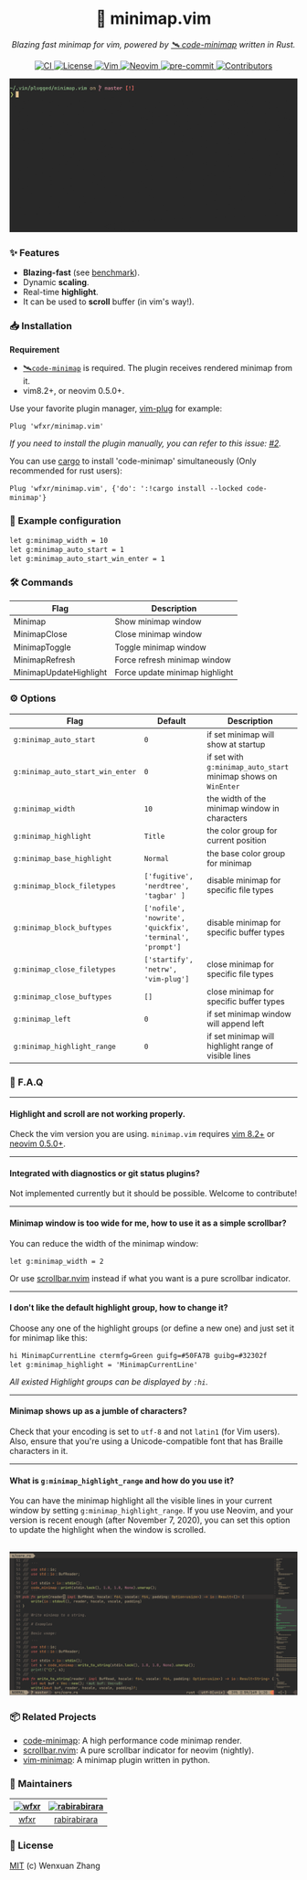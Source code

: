<h1 align="center">📡 minimap.vim</h1>
<p align="center">
    <em>Blazing fast minimap for vim, powered by <a href="https://github.com/wfxr/code-minimap">🛰 code-minimap</a> written in Rust.</em>
</p>

<p align="center">
    <a href="https://github.com/wfxr/minimap.vim/actions?query=workflow%3Aci">
        <img src="https://github.com/wfxr/minimap.vim/workflows/CI/badge.svg" alt="CI"/>
    </a>
    <a href="https://wfxr.mit-license.org/2020">
        <img src="https://img.shields.io/badge/license-MIT-blue.svg" alt="License"/>
    </a>
    <a href="https://github.com/vim/vim">
        <img src="https://img.shields.io/badge/vim-8.2+-yellow.svg" alt="Vim"/>
    </a>
    <a href="https://github.com/neovim/neovim">
        <img src="https://img.shields.io/badge/nvim-0.5.0+-yellow.svg" alt="Neovim"/>
    </a>
    <a href="https://github.com/pre-commit/pre-commit">
        <img src="https://img.shields.io/badge/pre--commit-enabled-brightgreen?logo=pre-commit&logoColor=white" alt="pre-commit" />
    </a>
    <a href="https://github.com/wfxr/minimap.vim/graphs/contributors">
        <img src="https://img.shields.io/github/contributors/wfxr/minimap.vim" alt="Contributors"/>
    </a>
</p>

![screenshot](https://raw.githubusercontent.com/wfxr/i/master/minimap-vim.gif)

### ✨ Features

* **Blazing-fast** (see [benchmark](https://github.com/wfxr/code-minimap#benchmark)).
* Dynamic **scaling**.
* Real-time **highlight**.
* It can be used to **scroll** buffer (in vim's way!).

### 📥 Installation

**Requirement**

- [🛰`code-minimap`](https://github.com/wfxr/code-minimap) is required. The plugin receives rendered minimap from it.
- vim8.2+, or neovim 0.5.0+.

Use your favorite plugin manager, [vim-plug](https://github.com/junegunn/vim-plug) for example:

```vim
Plug 'wfxr/minimap.vim'
```

*If you need to install the plugin manually, you can refer to this issue: [#2](https://github.com/wfxr/minimap.vim/issues/2).*

You can use [cargo](https://github.com/rust-lang/cargo) to install 'code-minimap' simultaneously (Only recommended for rust users):

```vim
Plug 'wfxr/minimap.vim', {'do': ':!cargo install --locked code-minimap'}
```

### 📑 Example configuration

```vim
let g:minimap_width = 10
let g:minimap_auto_start = 1
let g:minimap_auto_start_win_enter = 1
```

### 🛠  Commands

| Flag                   | Description                    |
|------------------------|--------------------------------|
| Minimap                | Show minimap window            |
| MinimapClose           | Close minimap window           |
| MinimapToggle          | Toggle minimap window          |
| MinimapRefresh         | Force refresh minimap window   |
| MinimapUpdateHighlight | Force update minimap highlight |

### ⚙  Options

| Flag                             | Default                                                   | Description                                                          |
|----------------------------------|-----------------------------------------------------------|----------------------------------------------------------------------|
| `g:minimap_auto_start`           | `0`                                                       | if set minimap will show at startup                                  |
| `g:minimap_auto_start_win_enter` | `0`                                                       | if set with `g:minimap_auto_start` minimap shows on `WinEnter`       |
| `g:minimap_width`                | `10`                                                      | the width of the minimap window in characters                        |
| `g:minimap_highlight`            | `Title`                                                   | the color group for current position                                 |
| `g:minimap_base_highlight`       | `Normal`                                                  | the base color group for minimap                                     |
| `g:minimap_block_filetypes`      | `['fugitive', 'nerdtree', 'tagbar' ]`                     | disable minimap for specific file types                              |
| `g:minimap_block_buftypes`       | `['nofile', 'nowrite', 'quickfix', 'terminal', 'prompt']` | disable minimap for specific buffer types                            |
| `g:minimap_close_filetypes`      | `['startify', 'netrw', 'vim-plug']`                       | close minimap for specific file types                                |
| `g:minimap_close_buftypes`       | `[]`                                                      | close minimap for specific buffer types                              |
| `g:minimap_left`                 | `0`                                                       | if set minimap window will append left                               |
| `g:minimap_highlight_range`      | `0`                                                       | if set minimap will highlight range of visible lines                 |

### 💬 F.A.Q

---
#### Highlight and scroll are not working properly.

Check the vim version you are using. `minimap.vim` requires [vim 8.2+](https://github.com/wfxr/minimap.vim/issues/5) or [neovim 0.5.0+](https://github.com/wfxr/minimap.vim/issues/4).

---
#### Integrated with diagnostics or git status plugins?

Not implemented currently but it should be possible.
Welcome to contribute!

---
#### Minimap window is too wide for me, how to use it as a simple scrollbar?

You can reduce the width of the minimap window:
```vim
let g:minimap_width = 2
```
Or use [scrollbar.nvim](https://github.com/Xuyuanp/scrollbar.nvim) instead if what you want
is a pure scrollbar indicator.

---
#### I don't like the default highlight group, how to change it?

Choose any one of the highlight groups (or define a new one) and just set it for minimap like this:
```vim
hi MinimapCurrentLine ctermfg=Green guifg=#50FA7B guibg=#32302f
let g:minimap_highlight = 'MinimapCurrentLine'
```

*All existed Highlight groups can be displayed by `:hi`.*

---
#### Minimap shows up as a jumble of characters?

Check that your encoding is set to `utf-8` and not `latin1` (for Vim users).
Also, ensure that you're using a Unicode-compatible font that has Braille characters in it.

---
#### What is `g:minimap_highlight_range` and how do you use it?

You can have the minimap highlight all the visible lines in your current window
by setting `g:minimap_highlight_range`.  If you use Neovim, and your version
is recent enough (after November 7, 2020), you can set this option to update
the highlight when the window is scrolled.

![screenshot-highlight-range](https://raw.githubusercontent.com/wfxr/i/master/minimap-vim-highlight-range.png)
---

### 📦 Related Projects

* [code-minimap](https://github.com/wfxr/code-minimap): A high performance code minimap render.
* [scrollbar.nvim](https://github.com/Xuyuanp/scrollbar.nvim): A pure scrollbar indicator for neovim (nightly).
* [vim-minimap](https://github.com/severin-lemaignan/vim-minimap): A minimap plugin written in python.

### 🌼 Maintainers

| [![wfxr](https://avatars1.githubusercontent.com/u/6105425?s=72)](https://github.com/wfxr) | [![rabirabirara](https://avatars1.githubusercontent.com/u/59306451?s=72)](https://github.com/rabirabirara) |
| :---:                                                                                     | :---:                                                                                                      |
| [wfxr](https://github.com/wfxr)                                                           | [rabirabirara](https://github.com/rabirabirara)                                                            |

### 📃 License

[MIT](https://wfxr.mit-license.org/2020) (c) Wenxuan Zhang
